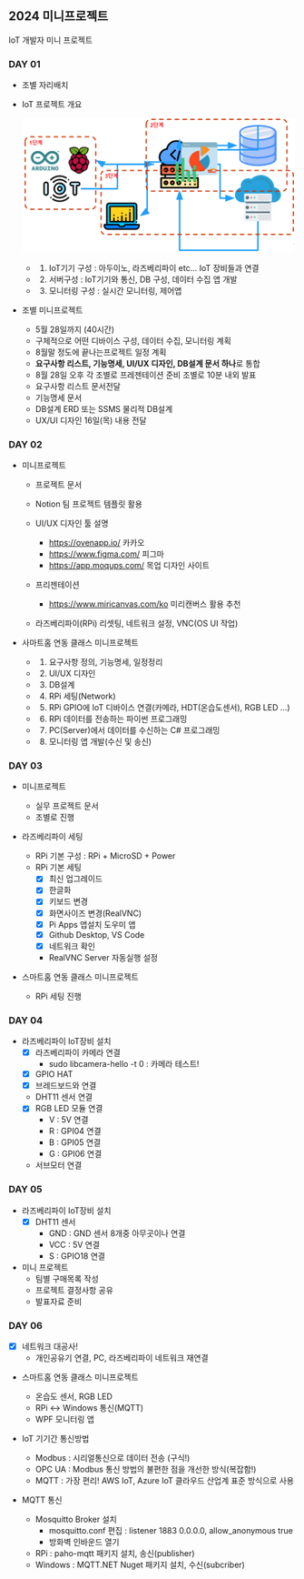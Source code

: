 ## 2024 미니프로젝트
IoT 개발자 미니 프로젝트 


### DAY 01

- 조별 자리배치
- IoT 프로젝트 개요

    ![IoT프로젝트](https://raw.githubusercontent.com/y7pWuXAq/2024-miniprojects/main/images/mp001.png)

    - 1. IoT기기 구성 : 아두이노, 라즈베리파이 etc... IoT 장비들과 연결
    - 2. 서버구성 : IoT기기와 통신, DB 구성, 데이터 수집 앱 개발
    - 3. 모니터링 구성 : 실시간 모니터링, 제어앱

- 조별 미니프로젝트
    - 5월 28일까지 (40시간)
    - 구체적으로 어떤 디바이스 구성, 데이터 수집, 모니터링 계획
    - 8월말 정도에 끝나는프로젝트 일정 계획
    - **요구사항 리스트, 기능명세, UI/UX 디자인, DB설계 문서 하나**로 통합
    - 8월 28일 오후 각 조별로 프레젠테이션 준비 조별로 10분 내외 발표
    - 요구사항 리스트 문서전달
    - 기능명세 문서
    - DB설계 ERD 또는 SSMS 물리적 DB설계
    - UX/UI 디자인 16일(목) 내용 전달


### DAY 02

- 미니프로젝트
    - 프로젝트 문서
    - Notion 팀 프로젝트 템플릿 활용

    - UI/UX 디자인 툴 설명
        - https://ovenapp.io/ 카카오
        - https://www.figma.com/ 피그마
        - https://app.moqups.com/ 목업 디자인 사이트

    - 프리젠테이션
        - https://www.miricanvas.com/ko 미리캔버스 활용 추천

    - 라즈베리파이(RPi) 리셋팅, 네트워크 설정, VNC(OS UI 작업)

- 사마트홈 연동 클래스 미니프로젝트
    - 1. 요구사항 정의, 기능명세, 일정정리
    - 2. UI/UX 디자인
    - 3. DB설계
    - 4. RPi 세팅(Network)
    - 5. RPi GPIO에 IoT 디바이스 연결(카메라, HDT(온습도센서), RGB LED ...)
    - 6. RPi 데이터를 전송하는 파이썬 프로그래밍
    - 7. PC(Server)에서 데이터를 수신하는 C# 프로그래밍
    - 8. 모니터링 앱 개발(수신 및 송신)


### DAY 03

- 미니프로젝트
    - 실무 프로젝트 문서
    - 조별로 진행

- 라즈베리파이 세팅
    - RPi 기본 구성 : RPi + MicroSD + Power
    - RPi 기본 세팅
        - [x] 최신 업그레이드
        - [x] 한글화
        - [x] 키보드 변경
        - [x] 화면사이즈 변경(RealVNC)
        - [x] Pi Apps 앱설치 도우미 앱
        - [x] Github Desktop, VS Code
        - [x] 네트워크 확인
        - RealVNC Server 자동실행 설정

- 스마트홈 연동 클래스 미니프로젝트
    - RPi 세팅 진행


### DAY 04

- 라즈베리파이 IoT장비 설치
    - [x] 라즈베리파이 카메라 연결
        - sudo libcamera-hello -t 0 : 카메라 테스트!
    - [x] GPIO HAT
    - [x] 브레드보드와 연결
    - DHT11 센서 연결
    - [x] RGB LED 모듈 연결
        - V : 5V 연결
        - R : GPI04 연결
        - B : GPI05 연결  
        - G : GPI06 연결
    - 서브모터 연결


### DAY 05

- 라즈베리파이 IoT장비 설치
    - [x] DHT11 센서
        - GND : GND 센서 8개중 아무곳이나 연결
        - VCC : 5V 연결
        - S :  GPIO18 연결

- 미니 프로젝트
    - 팀별 구매목록 작성
    - 프로젝트 결정사항 공유
    - 발표자료 준비


### DAY 06

- [x] 네트워크 대공사!
    - 개인공유기 연결, PC, 라즈베리파이 네트워크 재연결

- 스마트홈 연동 클래스 미니프로젝트
    - 온습도 센서, RGB LED
    - RPi <-> Windows 통신(MQTT)
    - WPF 모니터링 앱

- IoT 기기간 통신방법
    - Modbus : 시리얼통신으로 데이터 전송 (구식!)
    - OPC UA : Modbus 통신 방법의 불편한 점을 개선한 방식(복잡함!)
    - MQTT : 가장 편리! AWS IoT, Azure IoT 클라우드 산업계 표준 방식으로 사용

- MQTT 통신
    - Mosquitto Broker 설치
        - mosquitto.conf 편집 : listener 1883 0.0.0.0, allow_anonymous true
        - 방화벽 인바운드 열기
    - RPi : paho-mqtt 패키지 설치, 송신(publisher)
    - Windows : MQTT.NET Nuget 패키지 설치, 수신(subcriber)